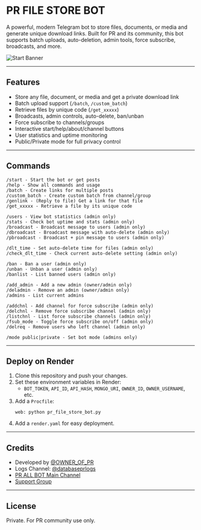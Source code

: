 # PR FILE STORE BOT

A powerful, modern Telegram bot to store files, documents, or media and generate unique download links. Built for PR and its community, this bot supports batch uploads, auto-deletion, admin tools, force subscribe, broadcasts, and more.

![Start Banner](https://res.cloudinary.com/dqs0i4x9y/image/upload/v1756735243/ucigusyujb5bwxsjy1rm.jpg)

---

## Features

- Store any file, document, or media and get a private download link
- Batch upload support (`/batch`, `/custom_batch`)
- Retrieve files by unique code (`/get_xxxxx`)
- Broadcasts, admin controls, auto-delete, ban/unban
- Force subscribe to channels/groups
- Interactive start/help/about/channel buttons
- User statistics and uptime monitoring
- Public/Private mode for full privacy control

---

## Commands

```
/start - Start the bot or get posts
/help - Show all commands and usage
/batch - Create links for multiple posts
/custom_batch - Create custom batch from channel/group
/genlink - (Reply to file) Get a link for that file
/get_xxxxx - Retrieve a file by its unique code

/users - View bot statistics (admin only)
/stats - Check bot uptime and stats (admin only)
/broadcast - Broadcast message to users (admin only)
/dbroadcast - Broadcast message with auto-delete (admin only)
/pbroadcast - Broadcast + pin message to users (admin only)

/dlt_time - Set auto-delete time for files (admin only)
/check_dlt_time - Check current auto-delete setting (admin only)

/ban - Ban a user (admin only)
/unban - Unban a user (admin only)
/banlist - List banned users (admin only)

/add_admin - Add a new admin (owner/admin only)
/deladmin - Remove an admin (owner/admin only)
/admins - List current admins

/addchnl - Add channel for force subscribe (admin only)
/delchnl - Remove force subscribe channel (admin only)
/listchnl - List force subscribe channels (admin only)
/fsub_mode - Toggle force subscribe on/off (admin only)
/delreq - Remove users who left channel (admin only)

/mode public|private - Set bot mode (admins only)
```

---

## Deploy on Render

1. Clone this repository and push your changes.
2. Set these environment variables in Render:
   - `BOT_TOKEN`, `API_ID`, `API_HASH`, `MONGO_URI`, `OWNER_ID`, `OWNER_USERNAME`, etc.
3. Add a `Procfile`:
    ```
    web: python pr_file_store_bot.py
    ```
4. Add a `render.yaml` for easy deployment.

---

## Credits

- Developed by [@OWNER_OF_PR](https://t.me/OWNER_OF_PR)
- Logs Channel: [@databaseprlogs](https://t.me/databaseprlogs)
- [PR ALL BOT Main Channel](https://t.me/PR_ALL_BOT)
- [Support Group](https://t.me/PR_ALL_BOT_SUPPORT)

---

## License

Private. For PR community use only.